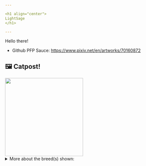 ```yaml
---

<h1 align="center">
LightSage
</h1>

---
```


Hello there!


- Github PFP Sauce: https://www.pixiv.net/en/artworks/70160872


## 🖼️ Catpost!

<sub>
    <img src="https://cdn2.thecatapi.com/images/QTV5QVt_L.jpg" height="256">
</sub>


<details>
<summary>More about the breed(s) shown:</summary>

Breed: Snowshoe

Description: The Snowshoe is a vibrant, energetic, affectionate and intelligent cat. They love being around people which makes them ideal for families, and becomes unhappy when left alone for long periods of time. Usually attaching themselves to one person, they do whatever they can to get your attention.

Links:
<ul>
  <li>CFA None available</li>
  <li>Wikipedia https://en.wikipedia.org/wiki/Snowshoe_(cat)</li>
</ul> 

</details>
